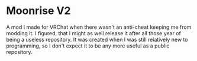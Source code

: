 # Moonrise V2
A mod I made for VRChat when there wasn't an anti-cheat keeping me from modding it. I figured, that I might as well release it after all those year of being a useless repository.
It was created when I was still relatively new to programming, so I don't expect it to be any more useful as a public repository.
